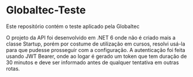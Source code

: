 # Globaltec-Teste
Este repositório contém o teste aplicado pela Globaltec


O projeto da API foi desenvolvido em .NET 6 onde não é criado mais a classe Startup, porém por costume de utilização em cursos, resolvi usá-la para que pudesse prosseguir com a configuração. A autenticação foi feita usando JWT Bearer, onde ao logar é gerado um token que tem duração de 30 minutos e deve ser informado antes de qualquer tentativa em outras rotas.
